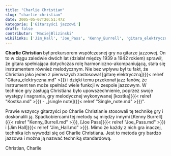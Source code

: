 ```yaml
---
title: "Charlie Christian"
slug: "charlie-christian"
date: 2005-05-07T20:51:47Z
kategorie: ['Gitarzyści jazzowi']
draft: false
contributor: 'MaciejBlizinski'
wikilinks: ['Jim_Hall', 'Joe_Pass', 'Kenny_Burrell', 'gitara_elektryczna', 'kostka', 'single_note']
---
```

**Charlie Christian** był prekursorem współczesnej gry na gitarze
jazzowej. On to w ciągu zaledwie dwóch lat (działał między 1939 a 1942
rokiem) sprawił, że gitara spełniająca dotychczas rolę
harmoniczno-akompaniującą, stała się instrumentem również melodycznym.
Nie bez wpływu był tu fakt, że Christian jako jeden z pierwszych
zastosował [gitarę elektryczną]({{< relref "Gitara_elektryczna.md" >}}) i dzięki
temu przekonał jazz fanów, że instrument ten może spełniać wiele funkcji
w zespole jazzowym. W technice gry zasługą Christiana było
upowszechnienie, poprzez swoje występy i nagrania, gry melodycznej
wykonywanej [kostką]({{< relref "Kostka.md" >}}) - „[single
note]({{< relref "Single_note.md" >}})".

Prawie wszyscy gitarzyści po Charlie Christianie stosowa­li tę technikę
gry i doskonalili ją. Spadkobiercami tej metody są między innymi [Kenny
Burrell]({{< relref "Kenny_Burrell.md" >}}), [Joe Pass]({{< relref "Joe_Pass.md" >}}) i
[Jim Hall]({{< relref "Jim_Hall.md" >}}). Mimo że każdy z nich gra inaczej,
technika ich wywodzi się od Charlie Christiana. Jest to metoda gry
bardzo jazzowa i można ją nazwać techniką standardową.

Christian, Charlie<!-- link nie odnosił się do niczego: 'Charlie Christian' (PosixPath('Charlie_Christian.md')) links to 'kategoria:gitarzyści_jazzowi' (PosixPath('/no/path/exists')) and that does not exist -->
